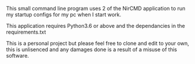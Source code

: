 <p>
This small command line program uses 2 of the NirCMD application to run my startup configs for my pc when I start work. 
</p>
<p>
This application requires Python3.6 or above and the dependancies in the requirements.txt
</p>
<p>
This is a personal project but please feel free to clone and edit to your own, this is unlisenced and any damages done is a result of a misuse of this software.
</p>